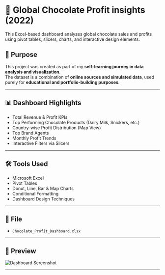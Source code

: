 # 🍫 Global Chocolate Profit insights (2022)

This Excel-based dashboard analyzes global chocolate sales and profits using pivot tables, slicers, charts, and interactive design elements.

## 🎯 Purpose
This project was created as part of my **self-learning journey in data analysis and visualization**.  
The dataset is a combination of **online sources and simulated data**, used purely for **educational and portfolio-building purposes**.

---

## 📊 Dashboard Highlights
- Total Revenue & Profit KPIs
- Top Performing Chocolate Products (Dairy Milk, Snickers, etc.)
- Country-wise Profit Distribution (Map View)
- Top Brand Agents
- Monthly Profit Trends
- Interactive Filters via Slicers

---

## 🛠 Tools Used
- Microsoft Excel  
- Pivot Tables  
- Donut, Line, Bar & Map Charts  
- Conditional Formatting  
- Dashboard Design Techniques  

---

## 📁 File
- `Chocolate_Profit_Dashboard.xlsx`

---

## 📸 Preview
![Dashboard Screenshot](https://drive.google.com/file/d/1fwJPGQRwrbw_9fCxTv4vY0iIx86abkJh/view?usp=sharing)

---

